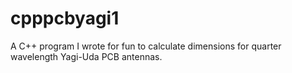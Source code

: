 # cpppcbyagi1
A C++ program I wrote for fun to calculate dimensions for quarter wavelength Yagi-Uda PCB antennas.
